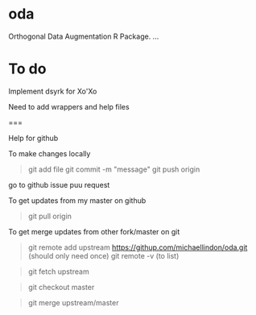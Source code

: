 oda
===

Orthogonal Data Augmentation R Package.
...

To do
===
Implement dsyrk for Xo'Xo

Need to add wrappers and help files

===

Help for github

To make changes locally

> git add file
> git commit -m "message"
> git push origin

go to github issue puu request


To get updates from my master on github

> git pull origin


To get merge updates from other fork/master on git


> git remote add upstream https://githup.com/michaellindon/oda.git
(should only need once)
> git remote -v
(to list)

> git fetch upstream

> git checkout master

> git merge upstream/master

